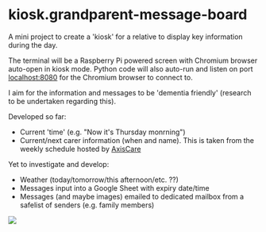 # kiosk.grandparent-message-board

A mini project to create a 'kiosk' for a relative to display key information during the day.

The terminal will be a Raspberry Pi powered screen with Chromium browser auto-open in kiosk mode. Python code will also auto-run and listen on port [localhost:8080](localhost:8080) for the Chromium browser to connect to.

I aim for the information and messages to be 'dementia friendly' (research to be undertaken regarding this).

Developed so far:
- Current 'time' (e.g. "Now it's Thursday monrning")
- Current/next carer information (when and name). This is taken from the weekly schedule hosted by [AxisCare](https://1000.axiscare.com)

Yet to investigate and develop:
- Weather (today/tomorrow/this afternoon/etc. ??)
- Messages input into a Google Sheet with expiry date/time
- Messages (and maybe images) emailed to dedicated mailbox from a safelist of senders (e.g. family members)

<kbd>
  <img src="https://github.com/robe16/kiosk.grandparent-message-board/blob/master/screenshots/screenshot_01.png">
</kbd>
